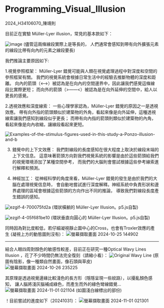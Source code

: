 # Programming_Visual_Illusion
2024_H34106070_陳靖則

目前正在實驗 Müller-Lyer illusion，常見的基本款如下：

![image](https://github.com/user-attachments/assets/9dbec216-f0a6-48e1-84de-6eeed0060fca)
(儘管這兩條線段實際上是等長的，
人們通常會感知到帶有向外擴張元素的線段比帶有向內的元素之線段要長)

我們推論主要原因如下:

1.視覺參照框架： Müller-Lyer 錯覺可能與人類在視覺處理過程中對深度和空間的參照框架有關。
我們的視覺系統會根據日常生活中的經驗去推斷物體的深度和距離。
向內的箭頭（<——>）被認為是在向內的空間邊界中，因此讓我們感覺這條線段比實際更短；
而向外的箭頭（>——<）被認為是在向外延伸的空間中，給人以更長的感覺。

2.透視效應和深度線索： 一些心理學家認為，Müller-Lyer 錯覺的原因之一是透視效應。
帶有向外指的箭頭類似於建築物的外角，看起來像是向外延伸，這種透視線索讓我們感知到線段似乎更長；
而帶有向內指的箭頭則類似於建築物的內角，看起來像是向內收縮，讓線段看起來更短。

![Examples-of-the-stimulus-figures-used-in-this-study-a-Ponzo-illusion-and-b](https://github.com/user-attachments/assets/bb904c9b-8c12-4d6b-9611-305376eb5f25)


3. 錯覺中的上下文效應： 我們對線段的長度感知在很大程度上取決於線段末端的上下文信息。
這意味著箭頭方向對我們視覺系統的影響是由於這些箭頭給我們的視覺環境添加了某種空間參考，
而我們的大腦則會嘗試根據這些參考線索進行解釋和預測。

4. 神經加工： 從神經科學的角度來看，Müller-Lyer 錯覺的發生是由於我們的大腦在處理視覺信息時，
會自動地嘗試進行深度解釋。神經系統中負責形狀和邊界處理的區域會根據這些箭頭的方向作出不同的推論，
導致我們對線段長度產生錯誤的感知。

![ezgif-4-700075fd2a](https://github.com/user-attachments/assets/e1de72c4-0b01-4ddd-872c-5109abfe4f4d)
(環狀橫躺的 Müller-Lyer Illusion。p5.js自製)


![ezgif-4-05f681be10](https://github.com/user-attachments/assets/30984a7a-43e9-417b-95a3-92c607e13939)
(環狀垂直向圓心的 Müller-Lyer Illusion。p5.js自製)


同時因為對比度較低，若仔細凝視靜止圖中心的Cross，也會有Troxler效應的產生
(凝視上方的動態圖則沒有)：
![螢幕擷取畫面 2024-10-25 144902](https://github.com/user-attachments/assets/9040b204-2663-4f9c-b094-d2068873dff3)


********************************************************************

結合人眼四周對顏色的敏感性較差，目前正在研究一種Optical Wavy Lines Illusion
，花了不少時間仍無法完全復刻（請縮小看）：
![Original Wavy Line](https://github.com/user-attachments/assets/47b2524f-e399-42db-8d94-b3b4de28e569)
(原圖有陰影，像一種類自然畫面，像石頭與草皮)
![螢幕擷取畫面 2024-10-26 235225](https://github.com/user-attachments/assets/3ed6102b-d1c4-4235-aabb-a6cf2b8fabb8)

其原理是透過視覺邊緣比較淺色的長方形（隱隱呈現一些紋路），以擾亂顏色感知，
讓人腦將淺灰腦補成綠色，而產生而外的綠色彎線錯覺...
![螢幕擷取畫面 2024-11-01 021104](https://github.com/user-attachments/assets/145fbce5-bb8a-4835-ae23-e4020cdba4a2)
(如圖淺白線標出的部份)

！目前嘗試的進度如下（20241031）：
![螢幕擷取畫面 2024-11-01 021301](https://github.com/user-attachments/assets/c72f9d49-0ff5-46cc-8346-08fb1e6bc7f7)



